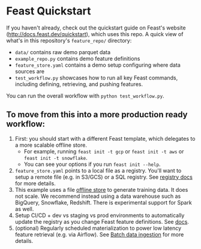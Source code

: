 # Feast Quickstart
If you haven't already, check out the quickstart guide on Feast's website (http://docs.feast.dev/quickstart), which 
uses this repo. A quick view of what's in this repository's `feature_repo/` directory:

* `data/` contains raw demo parquet data
* `example_repo.py` contains demo feature definitions
* `feature_store.yaml` contains a demo setup configuring where data sources are
* `test_workflow.py` showcases how to run all key Feast commands, including defining, retrieving, and pushing features. 

You can run the overall workflow with `python test_workflow.py`.

## To move from this into a more production ready workflow:
1. First: you should start with a different Feast template, which delegates to a more scalable offline store. 
   - For example, running `feast init -t gcp`
   or `feast init -t aws` or `feast init -t snowflake`. 
   - You can see your options if you run `feast init --help`.
2. `feature_store.yaml` points to a local file as a registry. You'll want to setup a remote file (e.g. in S3/GCS) or a 
SQL registry. See [registry docs](https://docs.feast.dev/getting-started/concepts/registry) for more details. 
3. This example uses a file [offline store](https://docs.feast.dev/getting-started/architecture-and-components/offline-store) 
   to generate training data. It does not scale. We recommend instead using a data warehouse such as BigQuery, 
   Snowflake, Redshift. There is experimental support for Spark as well.
4. Setup CI/CD + dev vs staging vs prod environments to automatically update the registry as you change Feast feature definitions. See [docs](https://docs.feast.dev/how-to-guides/running-feast-in-production#1.-automatically-deploying-changes-to-your-feature-definitions).
5. (optional) Regularly scheduled materialization to power low latency feature retrieval (e.g. via Airflow). See [Batch data ingestion](https://docs.feast.dev/getting-started/concepts/data-ingestion#batch-data-ingestion)
for more details.